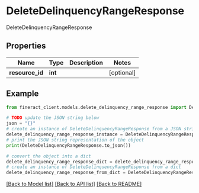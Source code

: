 # DeleteDelinquencyRangeResponse

DeleteDelinquencyRangeResponse

## Properties

Name | Type | Description | Notes
------------ | ------------- | ------------- | -------------
**resource_id** | **int** |  | [optional] 

## Example

```python
from fineract_client.models.delete_delinquency_range_response import DeleteDelinquencyRangeResponse

# TODO update the JSON string below
json = "{}"
# create an instance of DeleteDelinquencyRangeResponse from a JSON string
delete_delinquency_range_response_instance = DeleteDelinquencyRangeResponse.from_json(json)
# print the JSON string representation of the object
print(DeleteDelinquencyRangeResponse.to_json())

# convert the object into a dict
delete_delinquency_range_response_dict = delete_delinquency_range_response_instance.to_dict()
# create an instance of DeleteDelinquencyRangeResponse from a dict
delete_delinquency_range_response_from_dict = DeleteDelinquencyRangeResponse.from_dict(delete_delinquency_range_response_dict)
```
[[Back to Model list]](../README.md#documentation-for-models) [[Back to API list]](../README.md#documentation-for-api-endpoints) [[Back to README]](../README.md)


